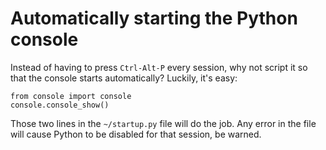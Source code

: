 # Automatically starting the Python console

Instead of having to press `Ctrl-Alt-P` every session, why not script it 
so that the console starts automatically? Luckily, it's easy:

    from console import console
    console.console_show()

Those two lines in the `~/startup.py` file will do the job. Any error in 
the file will cause Python to be disabled for that session, be warned.
